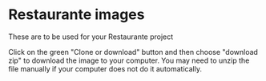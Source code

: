 # Restaurante images

These are to be used for your Restaurante project

Click on the green "Clone or download" button and then choose "download zip" to download the image to your computer. You may need to unzip the file manually if your computer does not do it automatically.
